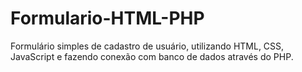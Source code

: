 # Formulario-HTML-PHP
Formulário simples de cadastro de usuário, utilizando HTML, CSS, JavaScript e fazendo conexão com banco de dados através do PHP.
